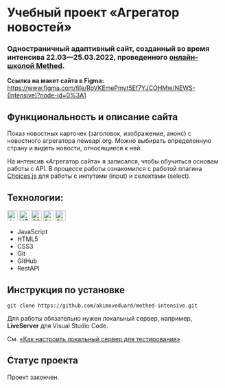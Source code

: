 # Учебный проект «Агрегатор новостей»

### Одностраничный адаптивный сайт, созданный во время интенсива 22.03—25.03.2022, проведенного [онлайн-школой Methed](https://methed.ru/). 

**Ссылка на макет сайта в Figma:** https://www.figma.com/file/RoVKEmePmyt5Ef7YJCOHMw/NEWS-(Intensive)?node-id=0%3A1

## Функциональность и описание сайта
Показ новостных карточек (заголовок, изображение, анонс) с новостного агрегатора newsapi.org. Можно выбирать определенную страну и видеть новости, относящиеся к ней.

На интенсив «Агрегатор сайта» я записался, чтобы обучиться основам работы с API. В процессе работы ознакомился с работой плагина [Choices.js](https://github.com/Choices-js/Choices) для работы с инпутами (input) и селектами (select).

## Технологии:
<p><img src="https://img.shields.io/badge/javascript-%23323330.svg" height="24" alt="JavaScript"> <img src="https://img.shields.io/badge/html5-%23E34F26.svg" height="24" alt="HTML5"> <img src="https://img.shields.io/badge/css3-%231572B6.svg" height="24" alt="CSS3"> <img src="https://img.shields.io/badge/git-%23F05033.svg" height="24" alt="Git"> <img src="https://img.shields.io/badge/github-%23121011.svg" height="24" alt="GitHub"></p>

* JavaScript
* HTML5
* CSS3
* Git
* GitHub
* RestAPI

## Инструкция по установке
`git clone https://github.com/akimoveduard/methed-intensive.git`

Для работы обязательно нужен локальный сервер, например, **LiveServer** для Visual Studio Code.

См. [«Как настроить локальный сервер для тестирования»](https://developer.mozilla.org/ru/docs/Learn/Common_questions/set_up_a_local_testing_server)

## Статус проекта
Проект закончен.
